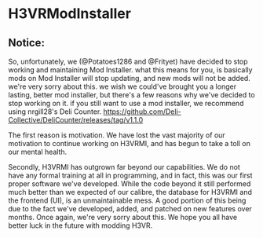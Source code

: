 # H3VRModInstaller 

## Notice:
So, unfortunately, we (@Potatoes1286 and @Frityet) have decided to stop working and maintaining Mod Installer.
what this means for you, is basically mods on Mod Installer will stop updating, and new mods will not be added.
we're very sorry about this. we wish we could've brought you a longer lasting, better mod installer, but there's a few reasons why we've decided to stop working on it. if you still want to use a  mod installer, we recommend using nrgill28's Deli Counter. https://github.com/Deli-Collective/DeliCounter/releases/tag/v1.1.0

The first reason is motivation. We have lost the vast majority of our motivation to continue working on H3VRMI, and has begun to take a toll on our mental health.

Secondly, H3VRMI has outgrown far beyond our capabilities. We do not have any formal training at all in programming, and in fact, this was our first proper software we've developed. While the code beyond it still performed much better than we expected of our calibre, the database for H3VRMI and the frontend (UI), is an unmaintainable mess. A good portion of this being due to the fact we've developed, added, and patched on new features over months.
Once again, we're very sorry about this. We hope you all have better luck in the future with modding H3VR.
